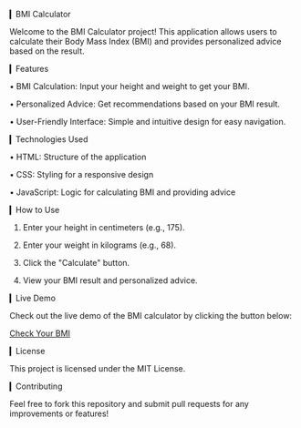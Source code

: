 ▎BMI Calculator

Welcome to the BMI Calculator project! This application allows users to calculate their Body Mass Index (BMI) and provides personalized advice based on the result.

▎Features

• BMI Calculation: Input your height and weight to get your BMI.

• Personalized Advice: Get recommendations based on your BMI result.

• User-Friendly Interface: Simple and intuitive design for easy navigation.

▎Technologies Used

• HTML: Structure of the application

• CSS: Styling for a responsive design

• JavaScript: Logic for calculating BMI and providing advice

▎How to Use

1. Enter your height in centimeters (e.g., 175).

2. Enter your weight in kilograms (e.g., 68).

3. Click the "Calculate" button.

4. View your BMI result and personalized advice.

▎Live Demo

Check out the live demo of the BMI calculator by clicking the button below:

[Check Your BMI](https://eliaszeru.github.io/Body-mass-index-calculator/)

▎License

This project is licensed under the MIT License.

▎Contributing

Feel free to fork this repository and submit pull requests for any improvements or features!
